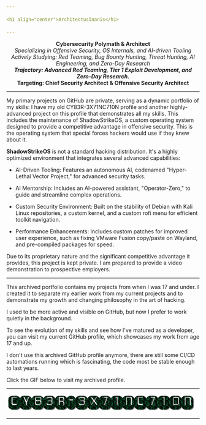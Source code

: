 ```yaml
---

<h1 align="center">ArchitectusInanis</h1>

---
```


<p align="center">
  <strong>Cybersecurity Polymath & Architect</strong><br>
  <em>Specializing in Offensive Security, OS Internals, and AI-driven Tooling</em><br>
  <em>Actively Studying: Red Teaming, Bug Bounty Hunting, Threat Hunting, AI Engineering, and Zero-Day Research</em><br>
  <strong><em>Trajectory: Advanced Red Teaming, Tier 1 Exploit Development, and Zero-Day Research.</em></strong><br>
  <strong>Targeting: Chief Security Architect & Offensive Security Architect</strong>
</p>

---

My primary projects on GitHub are private, serving as a dynamic portfolio of my skills: I have my old CY83R-3X71NC710N profile and another highly-advanced project on this profile that demonstrates all my skills. This includes the maintenance of ShadowStrikeOS, a custom operating system designed to provide a competitive advantage in offensive security. This is the operating system that special forces hackers would use if they knew about it.

**ShadowStrikeOS** is not a standard hacking distribution. It's a highly optimized environment that integrates several advanced capabilities:

* AI-Driven Tooling: Features an autonomous AI, codenamed "Hyper-Lethal Vector Project," for advanced security tasks.

* AI Mentorship: Includes an AI-powered assistant, "Operator-Zero," to guide and streamline complex operations.

* Custom Security Environment: Built on the stability of Debian with Kali Linux repositories, a custom kernel, and a custom rofi menu for efficient toolkit navigation.

* Performance Enhancements: Includes custom patches for improved user experience, such as fixing VMware Fusion copy/paste on Wayland, and pre-compiled packages for speed.

Due to its proprietary nature and the significant competitive advantage it provides, this project is kept private. I am prepared to provide a video demonstration to prospective employers.

---

This archived portfolio contains my projects from when I was 17 and under. I created it to separate my earlier work from my current projects and to demonstrate my growth and changing philosophy in the art of hacking.

I used to be more active and visible on GitHub, but now I prefer to work quietly in the background.

To see the evolution of my skills and see how I've matured as a developer, you can visit my current GitHub profile, which showcases my work from age 17 and up.

I don't use this archived GitHub profile anymore, there are still some CI/CD automations running which is fascinating, the code most be stable enough to last years.

Click the GIF below to visit my archived profile.

---

<p align="center">
  <a href="https://github.com/CY83R-3X71NC710N" target="_blank" rel="noopener noreferrer">
    <img src="cy83r-3x71nc710n-text.gif" alt="CY83R-3X71NC710N Archive">
  </a>
</p>

---
